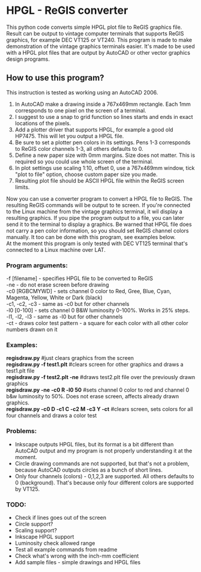 # HPGL - ReGIS converter

This python code converts simple HPGL plot file to ReGIS graphics file. Result can be output to vintage computer terminals that supports ReGIS graphics, for example DEC VT125 or VT240. This program is made to make demonstration of the vintage graphics terminals easier. It's made to be used with a HPGL plot files that are output by AutoCAD or other vector graphics design programs.

## How to use this program?
This instruction is tested as working using an AutoCAD 2006.
1. In AutoCAD make a drawing inside a 767x469mm rectangle. Each 1mm corresponds to one pixel on the screen of a terminal.
3. I suggest to use a snap to grid function so lines starts and ends in exact locations of the pixels.
4. Add a plotter driver that supports HPGL, for example a good old HP7475. This will let you output a HPGL file.
5. Be sure to set a plotter pen colors in its settings. Pens 1-3 corresponds to ReGIS color channels 1-3, all others defaults to 0.
6. Define a new paper size with 0mm margins. Size does not matter. This is required so you could use whole screen of the terminal.
7. In plot settings use scaling 1:10, offset 0, use a 767x469mm window, tick "plot to file" option, choose custom paper size you made.
8. Resulting plot file should be ASCII HPGL file within the ReGIS screen limits.

Now you can use a converter program to convert a HPGL file to ReGIS. The resulting ReGIS commands will be output to te screen. If you're connected to the Linux machine from the vintage graphics terminal, it wil display a resulting graphics. If you pipe the program output to a file, you can later send it to the terminal to display a graphics. Be warned that HPGL file does not carry a pen color information, so you should set ReGIS channel colors manually. It too can be done with this program, see examples below.\
At the moment this program is only tested with DEC VT125 terminal that's connected to a Linux machine over LAT.

### Program arguments:
-f [filename] - specifies HPGL file to be converted to ReGIS\
-ne - do not erase screen before drawing\
-c0 [RGBCMYWD] - sets channel 0 color to Red, Gree, Blue, Cyan, Magenta, Yellow, White or Dark (black)\
-c1, -c2, -c3 - same as -c0 but for other channels\
-l0 [0-100] - sets channel 0 B&W luminosity 0-100%. Works in 25% steps.\
-l1, -l2, -l3 - same as -l0 but for other channels\
-ct - draws color test pattern - a square for each color with all other color numbers drawn on it

### Examples:
**regisdraw.py** #just clears graphics from the screen\
**regisdraw.py -f test1.plt** #clears screen for other graphics and draws a test1.plt file\
**regisdraw.py -f test2.plt -ne** #draws test2.plt file over the previously drawn graphics\
**regisdraw.py -ne -c0 R -l0 50** #sets channel 0 color to red and channel 0 b&w luminosity to 50%. Does not erase screen, affects already drawn graphics.\
**regisdraw.py -c0 D -c1 C -c2 M -c3 Y -ct** #clears screen, sets colors for all four channels and draws a color test

### Problems:
- Inkscape outputs HPGL files, but its format is a bit different than AutoCAD output and my program is not properly understanding it at the moment.
- Circle drawing commands are not supported, but that's not a problem, because AutoCAD outputs circles as a bunch of short lines.
- Only four channels (colors) - 0,1,2,3 are supported. All others defaults to 0 (background). That's because only four different colors are supported by VT125.

### TODO:
- Check if lines goes out of the screen
- Circle support?
- Scaling support?
- Inkscape HPGL support
- Luminosity check allowed range
- Test all example commands from readme
- Check what's wrong with the inch-mm coefficient
- Add sample files - simple drawings and HPGL files
